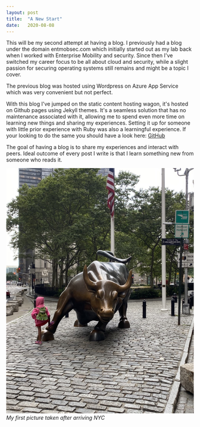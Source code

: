 ```yaml
---
layout: post
title:  "A New Start"
date:   2020-08-08
---
```


This will be my second attempt at having a blog. I previously had a blog under the domain entmobsec.com which initially started out as my lab back when I worked with Enterprise Mobility and security. Since then I've switched my career focus to be all about cloud and security, while a slight passion for securing operating systems still remains and might be a topic I cover.  

The previous blog was hosted using Wordpress on Azure App Service which was very convenient but not perfect.

With this blog I've jumped on the static content hosting wagon, it's hosted on Github pages using Jekyll themes. It's a seamless solution that has no maintenance associated with it, allowing me to spend even more time on learning new things and sharing my experiences. Setting it up for someone with little prior experience with Ruby was also a learningful experience. If your looking to do the same you should have a look here: [GitHub](https://pages.github.com)

The goal of having a blog is to share my experiences and interact with peers. Ideal outcome of every post I write is that I learn something new from someone who reads it.  





![GitHub Logo](/image/nycfirstpicture.jpg)
*My first picture taken after arriving NYC*
